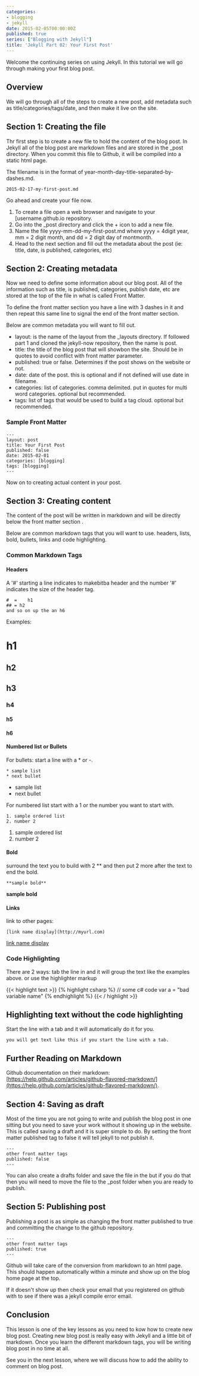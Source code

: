 ```yaml
---
categories:
- blogging
- jekyll
date: 2015-02-05T00:00:00Z
published: true
series: ["Blogging with Jekyll"]
title: 'Jekyll Part 02: Your First Post'
---
```


Welcome the continuing series on using Jekyll.  In this tutorial we will go through making your first blog post.

## Overview

We will go through all of the steps to create a new post, add metadata such as title/categories/tags/date, and then make it live on the site.

## Section 1: Creating the file

Thr first step is to create a new file to hold the content of the blog post.  In Jekyll all of the blog post are markdown files and are stored in the _post directory.    When you commit this file to Github, it will be compiled into a static html page.

The filename is in the format of year-month-day-title-separated-by-dashes.md.

    2015-02-17-my-first-post.md

Go ahead and create your file now.

1. To create a file open a web browser and navigate to your [username.github.io repository.
1. Go into the _post directory and click the + icon to add a new file.
1. Name the file yyyy-mm-dd-my-first-post.md where yyyy = 4digit year,  mm = 2 digit month, and dd = 2 digit day of montmonth.
1. Head to the next section and fill out the metadata about the post (ie: title, date, is published, categories, etc)

## Section 2: Creating metadata

Now we need to define some information about our blog post.  All of the information such as title, is published,  categories, publish date, etc are stored at the top of the file in what is called Front Matter.

To define the front matter section you have a line with 3 dashes in it and then repeat this same line to signal the end of the front matter section.

Below are common metadata you will want to fill out.

- layout:  is the name of the layout  from the _layouts directory.  If followed part 1 and cloned the jekyll-now repository, then the name is post.
- title:  the title of the blog post that will showbon the site.  Should be in quotes to avoid conflict with front matter parameter.
- published: true or false.  Determines  if the post shows  on the website or not.
- date: date of the post.  this is optional and if not defined will use date in filename.
- categories: list of categories.  comma delimited.  put in quotes for multi word categories.  optional but recommended.
- tags: list of tags that would be used to build a tag cloud.  optional but recommended.

### Sample Front Matter

    ---
    layout: post
    title: Your First Post
    published: false
    date: 2015-02-01
    categories: [blogging]
    tags: [blogging]
    ---

Now on to creating actual content in your post.

## Section 3:  Creating content

The content of the post will be written in markdown and will be directly below the front matter section .

Below are common markdown tags that you will want to use.  headers, lists, bold, bullets, links and code highlighting.

### Common Markdown Tags

#### Headers

A '#' starting  a line indicates to makebitba header and the number '#' indicates  the size of the header tag.

    #  = 	h1
    ## = h2
    and so on up the an h6

Examples:

#  h1

## h2

## h3

### h4

#### h5

#### h6

#### Numbered list  or Bullets

For bullets: start a line with a * or -.

    * sample list
    * next bullet

* sample list
* next bullet

For numbered list start with a 1 or the number you want to start with.

    1. sample ordered list
    2. number 2

1. sample ordered list
2. number 2

#### Bold

surround  the text you to build with 2 ** and then put 2 more after the text  to end the bold.

	**sample bold**

**sample bold**

#### Links

link to other pages:

	[link name display](http://myurl.com)

[link name display](http://myurl.com)

### Code Highlighting

There are 2 ways: tab the line in and it will group the text like the examples above.
or use the highlighter markup

{{< highlight text >}}
{% highlight csharp %}
// some c# code
var a = "bad variable name"
{% endhighlight %}
{{< / highlight >}}


## Highlighting text without the code highlighting

Start the line with a tab and it will automatically do it for you.

	you will get text like this if you start the line with a tab.

## Further Reading on Markdown

Github documentation on their markdown:  [https://help.github.com/articles/github-flavored-markdown/](https://help.github.com/articles/github-flavored-markdown/).

## Section 4:  Saving as draft

Most of the time you are not going to write and publish the blog post in one sitting but you need to save your work without it showing up in the website.  This is called saving a draft and it is super simple to do.  By setting the front matter published tag to false it will tell jekyll to not publish it.

	---
	other front matter tags
	published: false
	---

You can also create a drafts folder and save the file in the but if you do that then you will need to move the file to the _post folder when you are ready to publish.

## Section  5: Publishing post

Publishing a post is as simple as changing the front matter published to true and committing the change to the github repository.

	---
	other front matter tags
	published: true
	---

Github will take care of the conversion from markdown to an html page.  This should happen automatically within a minute and show up on the blog home page at the top.

If it doesn't show up then check your email that you registered on github with to see if there was a jekyll compile error email.


## Conclusion

This lesson is one of the key lessons as you need to kow how to create new blog post.  Creating new blog post is really easy with Jekyll and a little bit of markdown.  Once you learn the different markdown tags, you will be writing blog post in no time at all.

See you in the next lesson, where we will discuss how to add the ability to comment on blog post.
